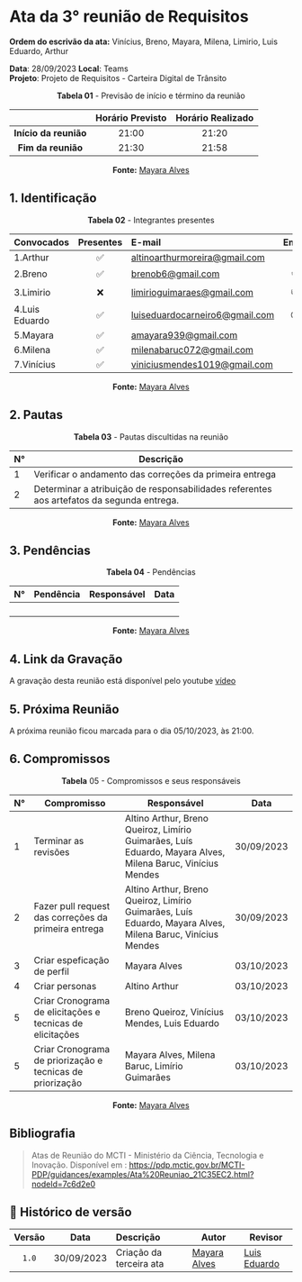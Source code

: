 # Ata da  3° reunião de Requisitos

**Ordem do escrivão da ata:** Vinícius, Breno, Mayara, Milena, Limirio, Luis Eduardo,
Arthur

**Data**:   28/09/2023 **Local**: Teams <br>
**Projeto**: Projeto de Requisitos - Carteira Digital de Trânsito <br>

<center>

**Tabela 01** - Previsão de início e término da reunião

|   | Horário Previsto | Horário Realizado |
|:-:| :-: | :-: |
|**Início da reunião**| 21:00 | 21:20 |
|**Fim da reunião**| 21:30 | 21:58 |

**Fonte:** [Mayara Alves](https://github.com/Mayara-tech)

</center>


## 1. Identificação

<center>

**Tabela 02** - Integrantes presentes

| Convocados    | Presentes         | E-mail                        | Emoji |
| ---           | :---:             | :--                           | :---: |
| 1.Arthur      |:white_check_mark: |altinoarthurmoreira@gmail.com  |:space_invader:|
| 2.Breno       |:white_check_mark: |brenob6@gmail.com              |:coffee:       |
| 3.Limirio     |:x:                |limirioguimaraes@gmail.com     |:thumbsup:     |
| 4.Luis Eduardo|:white_check_mark: |luiseduardocarneiro6@gmail.com |:sunglasses:   |
| 5.Mayara      |:white_check_mark: |amayara939@gmail.com           |:fist:         |
| 6.Milena      |:white_check_mark: |milenabaruc072@gmail.com       |:fairy:        |
| 7.Vinícius    |:white_check_mark: |viniciusmendes1019@gmail.com   |:cold_face:    |

**Fonte:** [Mayara Alves](https://github.com/Mayara-tech)

</center>

## 2. Pautas

<center>
  
**Tabela 03** - Pautas discultidas na reunião

| **N°** | **Descrição**|
|---|-----------------|
| 1 |  Verificar o andamento das correções da primeira entrega |
| 2 |  Determinar a atribuição de responsabilidades referentes aos artefatos da segunda entrega. |

**Fonte:** [Mayara Alves](https://github.com/Mayara-tech)


</center>

## 3. Pendências

<center>

**Tabela 04** - Pendências

| **N°** | **Pendência** | **Responsável** | **Data** |
|--------|---------------|-----------------|----------|
|        |               |                 |          |
|        |               |                 |          |
|        |               |                 |          |
|        |               |                 |          |

**Fonte:** [Mayara Alves](https://github.com/Mayara-tech)

</center>

## 4. Link da Gravação
A gravação desta reunião está disponível pelo youtube [vídeo](https://youtu.be/gO8G2I5V4oI?si=Y76AtfbPxygy9F_M)

## 5. Próxima Reunião

A próxima reunião ficou marcada para o dia 05/10/2023, às 21:00.

## 6. Compromissos

<center>

**Tabela** 05 - Compromissos e seus responsáveis

|**N°** | **Compromisso**                                           | **Responsável**                                | **Data**  |
|------ |-------------------------------------                      |------------------                              |-----------|
| 1     | Terminar as revisões                                      | Altino Arthur, Breno Queiroz, Limírio Guimarães, Luís Eduardo, Mayara Alves, Milena Baruc, Vinícius Mendes                                           | 30/09/2023|
| 2     | Fazer pull request das correções da primeira entrega      | Altino Arthur, Breno Queiroz, Limírio Guimarães, Luís Eduardo, Mayara Alves, Milena Baruc, Vinícius Mendes                                        | 30/09/2023|
| 3     | Criar espeficação de perfil                               | Mayara Alves                                   | 03/10/2023|
| 4     | Criar personas                                            | Altino Arthur                                  | 03/10/2023|
| 5     | Criar Cronograma de elicitações e tecnicas de elicitações | Breno Queiroz, Vinícius Mendes, Luis Eduardo   | 03/10/2023|
| 5     | Criar Cronograma de priorização e tecnicas de priorização | Mayara Alves, Milena Baruc, Limírio Guimarães  | 03/10/2023|

**Fonte:** [Mayara Alves](https://github.com/Mayara-tech)

</center>

## Bibliografia

>  Atas de Reunião do MCTI - Ministério da Ciência, Tecnologia e Inovação. Disponível em : https://pdp.mctic.gov.br/MCTI-PDP/guidances/examples/Ata%20Reuniao_21C35EC2.html?nodeId=7c6d2e0


## 📑 Histórico de versão

| Versão | Data      | Descrição | Autor | Revisor |
| :-:    | :-----:   | :------   | ----  | ------- |
| `1.0`    |30/09/2023 | Criação da terceira ata |[Mayara Alves](https://github.com/Mayara-tech)|[Luis Eduardo](https://github.com/LuisMiranda10) |
